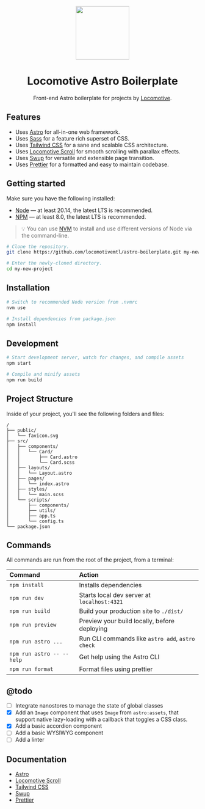 <p align="center">
    <a href="https://github.com/locomotivemtl/locomotive-boilerplate">
        <img src="https://user-images.githubusercontent.com/4596862/54868065-c2aea200-4d5e-11e9-9ce3-e0013c15f48c.png" height="140">
    </a>
</p>
<h1 align="center">Locomotive Astro Boilerplate</h1>
<p align="center">Front-end Astro boilerplate for projects by <a href="https://locomotive.ca/">Locomotive</a>.</p>

## Features

* Uses [Astro] for all-in-one web framework.
* Uses [Sass] for a feature rich superset of CSS.
* Uses [Tailwind CSS] for a sane and scalable CSS architecture.
* Uses [Locomotive Scroll] for smooth scrolling with parallax effects.
* Uses [Swup] for versatile and extensible page transition.
* Uses [Prettier] for a formatted and easy to maintain codebase.

## Getting started

Make sure you have the following installed:

* [Node] — at least 20.14, the latest LTS is recommended.
* [NPM] — at least 8.0, the latest LTS is recommended.

> 💡 You can use [NVM] to install and use different versions of Node via the command-line.

```sh
# Clone the repository.
git clone https://github.com/locomotivemtl/astro-boilerplate.git my-new-project

# Enter the newly-cloned directory.
cd my-new-project
```

## Installation

```sh
# Switch to recommended Node version from .nvmrc
nvm use

# Install dependencies from package.json
npm install
```

## Development

```sh
# Start development server, watch for changes, and compile assets
npm start

# Compile and minify assets
npm run build
```

## Project Structure

Inside of your project, you'll see the following folders and files:

```text
/
├── public/
│   └── favicon.svg
├── src/
│   ├── components/
│   │   └── Card/
│   │       ├── Card.astro
│   │       └── Card.scss
│   ├── layouts/
│   │   └── Layout.astro
│   ├── pages/
│   │   └── index.astro
│   ├── styles/
│   │   └── main.scss
│   └── scripts/
│       ├── components/
│       ├── utils/
│       ├── app.ts
│       └── config.ts
└── package.json
```

## Commands

All commands are run from the root of the project, from a terminal:

| Command                   | Action                                           |
| :------------------------ | :----------------------------------------------- |
| `npm install`             | Installs dependencies                            |
| `npm run dev`             | Starts local dev server at `localhost:4321`      |
| `npm run build`           | Build your production site to `./dist/`          |
| `npm run preview`         | Preview your build locally, before deploying     |
| `npm run astro ...`       | Run CLI commands like `astro add`, `astro check` |
| `npm run astro -- --help` | Get help using the Astro CLI                     |
| `npm run format`          | Format files using prettier                      |

## @todo

- [ ] Integrate nanostores to manage the state of global classes
- [x] Add an `Image` component that uses `Image` from `astro:assets`, that support native lazy-loading with a callback that toggles a CSS class.
- [x] Add a basic accordion component
- [ ] Add a basic WYSIWYG component
- [ ] Add a linter

## Documentation

* [Astro]
* [Locomotive Scroll]
* [Tailwind CSS]
* [Swup]
* [Prettier]

[Astro]:             https://docs.astro.build/en/getting-started/
[Tailwind CSS]:      https://tailwindcss.com/docs/installation
[Locomotive Scroll]: https://scroll.locomotive.ca/docs
[Sass]:              https://sass-lang.com/
[Swup]:              https://swup.js.org/getting-started/
[Node]:              https://nodejs.org/
[NPM]:               https://npmjs.com/
[NVM]:               https://github.com/nvm-sh/nvm
[Prettier]:          https://prettier.io/
